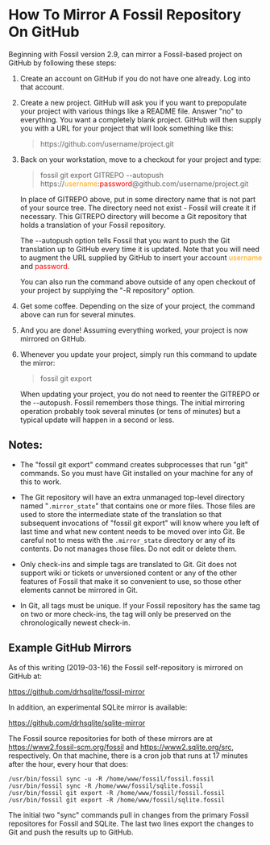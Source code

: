 # How To Mirror A Fossil Repository On GitHub

Beginning with Fossil version 2.9, can mirror a Fossil-based
project on GitHub by following these steps:

<ol>
<li><p>Create an account on GitHub if you do not have one already.  Log
    into that account.

<li><p>Create a new project.  GitHub will ask you if you want to prepopulate
    your project with various things like a README file.  Answer "no" to
    everything.  You want a completely blank project.  GitHub will then
    supply you with a URL for your project that will look something
    like this:

<blockquote>
https://github.com/username/project.git
</blockquote>

<li><p>Back on your workstation, move to a checkout for your project and
    type:

<blockquote>
fossil git export GITREPO --autopush https://<font color="orange">username</font>:<font color="red">password</font>@github.com/username/project.git
</blockquote>

<p>   In place of GITREPO above, put in some directory name that is not
      part of your source tree.  The directory need not exist - Fossil will
      create it if necessary.  This GITREPO directory will become a Git
      repository that holds a translation of your Fossil repository.

<p>   The --autopush option tells Fossil that you want to push the Git
      translation up to GitHub every time it is updated.
      Note that you will need to augment the URL supplied by GitHub
      to insert your account <font color="orange">username</font>
      and <font color="red">password</font>.

<p>   You can also run the command above outside of any open checkout
      of your project by supplying the "-R repository" option.

<li><p>Get some coffee.  Depending on the size of your project, the
       command above can run for several minutes.

<li><p>And you are done!  Assuming everything worked, your project is now
    mirrored on GitHub.

<li><p>Whenever you update your project, simply run this command to update
    the mirror:

<blockquote>
fossil git export
</blockquote>


<p>   When updating your project, you do not need to reenter the GITREPO
      or the --autopush.  Fossil remembers those things.  The initial
      mirroring operation probably took several minutes (or tens of minutes)
      but a typical update will happen in a second or less.
</ol>

## Notes:

  *  The "fossil git export" command creates subprocesses that run "git"
     commands.  So you must have Git installed on your machine for any
     of this to work.

  *  The Git repository will have an extra unmanaged top-level directory named
     "`.mirror_state`" that contains one or more files.  Those files are
     used to store the intermediate state of the translation so that
     subsequent invocations of "fossil git export" will know where you
     left of last time and what new content needs to be moved over into
     Git.  Be careful not to mess with the `.mirror_state` directory or
     any of its contents.  Do not manages those files.  Do not edit or
     delete them.

  *  Only check-ins and simple tags are translated to Git.  Git does not
     support wiki or tickets or unversioned content or any of the other
     features of Fossil that make it so convenient to use, so those other
     elements cannot be mirrored in Git.

  *  In Git, all tags must be unique.  If your Fossil repository has the
     same tag on two or more check-ins, the tag will only be preserved on
     the chronologically newest check-in.

## Example GitHub Mirrors

As of this writing (2019-03-16) the Fossil self-repository is mirrored
on GitHub at:

>
<https://github.com/drhsqlite/fossil-mirror>

In addition, an experimental SQLite mirror is available:

>
<https://github.com/drhsqlite/sqlite-mirror>

The Fossil source repositories for both of these mirrors are at
<https://www2.fossil-scm.org/fossil> and <https://www2.sqlite.org/src>,
respectively.  On that machine, there is a cron job that runs at
17 minutes after the hour, every hour that does:

>
    /usr/bin/fossil sync -u -R /home/www/fossil/fossil.fossil
    /usr/bin/fossil sync -R /home/www/fossil/sqlite.fossil
    /usr/bin/fossil git export -R /home/www/fossil/fossil.fossil
    /usr/bin/fossil git export -R /home/www/fossil/sqlite.fossil

The initial two "sync" commands pull in changes from the primary
Fossil repositores for Fossil and SQLite.  The last two lines
export the changes to Git and push the results up to GitHub.
